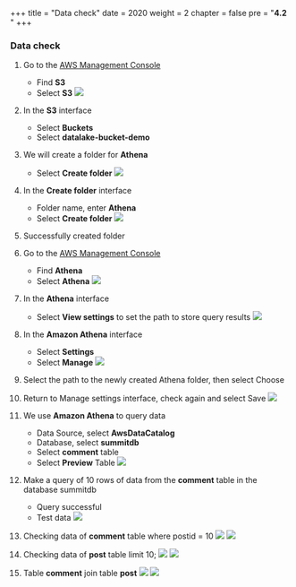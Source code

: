 +++
title = "Data check"
date = 2020
weight = 2
chapter = false
pre = "<b>4.2 </b>"
+++

### Data check

1. Go to the [AWS Management Console](https://us-east-1.console.aws.amazon.com/console/home?region=us-east-1)

   - Find **S3**
   - Select **S3**
     ![](/images/3/1/0001-creates3bucket.png)

2. In the **S3** interface

   - Select **Buckets**
   - Select **datalake-bucket-demo**

3. We will create a folder for **Athena**
   - Select **Create folder**
     ![](/images/4/2/3.png)
4. In the **Create folder** interface
   - Folder name, enter **Athena**
   - Select **Create folder**
     ![](/images/4/2/4.png)
5. Successfully created folder
6. Go to the [AWS Management Console](https://us-east-1.console.aws.amazon.com/console/home?region=us-east-1)
   - Find **Athena**
   - Select **Athena**
     ![](/images/4/2/1.png)
7. In the **Athena** interface

   - Select **View settings** to set the path to store query results
     ![](/images/4/2/5.png)

8. In the **Amazon Athena** interface
   - Select **Settings**
   - Select **Manage**
     ![](/images/4/2/6.png)
9. Select the path to the newly created Athena folder, then select Choose
10. Return to Manage settings interface, check again and select Save
    ![](/images/4/2/7.png)
11. We use **Amazon Athena** to query data

    - Data Source, select **AwsDataCatalog**
    - Database, select **summitdb**
    - Select **comment** table
    - Select **Preview** Table
      ![](/images/4/2/2.png)

12. Make a query of 10 rows of data from the **comment** table in the database summitdb
    - Query successful
    - Test data
      ![](/images/4/2/8.png)
13. Checking data of **comment** table where postid = 10
    ![](/images/4/2/9.png)
    ![](/images/4/2/10.png)

14. Checking data of **post** table limit 10;
    ![](/images/4/2/11.png)
    ![](/images/4/2/12.png)
15. Table **comment** join table **post**
    ![](/images/4/2/13.png)
    ![](/images/4/2/14.png)
